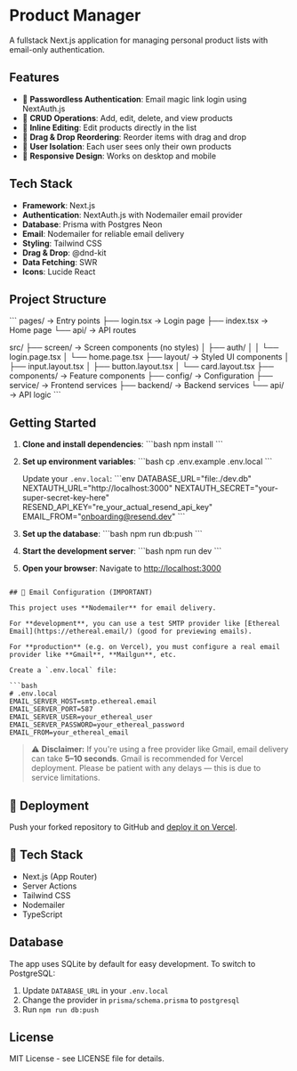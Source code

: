 # Product Manager

A fullstack Next.js application for managing personal product lists with email-only authentication.

## Features

- 🔐 **Passwordless Authentication**: Email magic link login using NextAuth.js
- 📝 **CRUD Operations**: Add, edit, delete, and view products
- 🎯 **Inline Editing**: Edit products directly in the list
- 🔄 **Drag & Drop Reordering**: Reorder items with drag and drop
- 👤 **User Isolation**: Each user sees only their own products
- 📱 **Responsive Design**: Works on desktop and mobile

## Tech Stack

- **Framework**: Next.js 
- **Authentication**: NextAuth.js with Nodemailer email provider
- **Database**: Prisma with Postgres Neon
- **Email**: Nodemailer for reliable email delivery
- **Styling**: Tailwind CSS
- **Drag & Drop**: @dnd-kit
- **Data Fetching**: SWR
- **Icons**: Lucide React

## Project Structure
\`\`\`
pages/                   → Entry points
├── login.tsx           → Login page
├── index.tsx           → Home page
└── api/                → API routes

src/
├── screen/             → Screen components (no styles)
│   ├── auth/
│   │   └── login.page.tsx
│   └── home.page.tsx
├── layout/             → Styled UI components
│   ├── input.layout.tsx
│   ├── button.layout.tsx
│   └── card.layout.tsx
├── components/         → Feature components
├── config/             → Configuration
├── service/            → Frontend services
├── backend/            → Backend services
└── api/                → API logic
\`\`\`
## Getting Started

1. **Clone and install dependencies**:
   \`\`\`bash
   npm install
   \`\`\`


3. **Set up environment variables**:
   \`\`\`bash
   cp .env.example .env.local
   \`\`\`
   
   Update your `.env.local`:
   \`\`\`env
   DATABASE_URL="file:./dev.db"
   NEXTAUTH_URL="http://localhost:3000"
   NEXTAUTH_SECRET="your-super-secret-key-here"
   RESEND_API_KEY="re_your_actual_resend_api_key"
   EMAIL_FROM="onboarding@resend.dev"
   \`\`\`

4. **Set up the database**:
   \`\`\`bash
   npm run db:push
   \`\`\`

5. **Start the development server**:
   \`\`\`bash
   npm run dev
   \`\`\`

6. **Open your browser**:
   Navigate to [http://localhost:3000](http://localhost:3000)


```

## 📧 Email Configuration (IMPORTANT)

This project uses **Nodemailer** for email delivery.

For **development**, you can use a test SMTP provider like [Ethereal Email](https://ethereal.email/) (good for previewing emails).

For **production** (e.g. on Vercel), you must configure a real email provider like **Gmail**, **Mailgun**, etc.

Create a `.env.local` file:

```bash
# .env.local
EMAIL_SERVER_HOST=smtp.ethereal.email
EMAIL_SERVER_PORT=587
EMAIL_SERVER_USER=your_ethereal_user
EMAIL_SERVER_PASSWORD=your_ethereal_password
EMAIL_FROM=your_ethereal_email
```

> ⚠️ **Disclaimer:** If you're using a free provider like Gmail, email delivery can take **5–10 seconds**. Gmail is recommended for Vercel deployment. Please be patient with any delays — this is due to service limitations.

## 🚀 Deployment

Push your forked repository to GitHub and [deploy it on Vercel]([https://vercel.com/new](https://product-manager-gamma.vercel.app)).

## 🧪 Tech Stack

- Next.js (App Router)
- Server Actions
- Tailwind CSS
- Nodemailer
- TypeScript



## Database

The app uses SQLite by default for easy development. To switch to PostgreSQL:

1. Update `DATABASE_URL` in your `.env.local`
2. Change the provider in `prisma/schema.prisma` to `postgresql`
3. Run `npm run db:push`







## License

MIT License - see LICENSE file for details.
